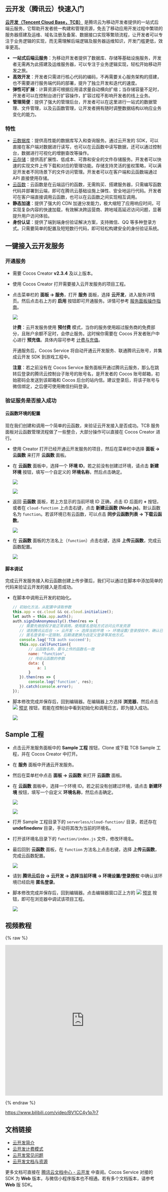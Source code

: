 ## 云开发（腾讯云）快速入门

[**云开发（Tencent Cloud Base，TCB）**](https://cloud.tencent.com/product/tcb) 是腾讯云为移动开发者提供的一站式后端云服务，它帮助开发者统一构建和管理资源，免去了移动应用开发过程中繁琐的服务器搭建及运维、域名注册及备案、数据接口实现等繁琐流程，让开发者可以专注于业务逻辑的实现，而无需理解后端逻辑及服务器运维知识，开发门槛更低，效率更高。

-  **一站式后端云服务**：为移动开发者提供了数据库、存储等基础设施服务，开发者无需再为此搭建及运维服务器，可以专注于业务逻辑实现，轻松开始移动开发之旅。
-  **高效开发**：开发者只需进行核心代码的编码，不再需要关心服务架构的搭建，也不需要进行服务端代码的部署，提升了独立开发和迭代的速度。
-  **弹性可扩展**：计算资源可根据应用请求量自动横向扩缩；当存储容量不足时，开发者可以在控制台进行扩容操作，扩容过程不影响开发者的线上业务。
-  **管理简便**：提供了强大的管理后台，开发者可以在这里进行一站式的数据管理、文件管理，以及云函数管理，让开发者拥有随时调整数据结构以响应业务变化的能力。

### 特性

- [云数据库](https://cloud.tencent.com/document/product/876/19369)：提供高性能的数据库写入和查询服务。通过云开发的 SDK，可以直接在客户端对数据进行读写，也可以在云函数中读写数据，还可以通过控制台，数据进行可视化的增删查改等操作。
- [云存储](https://cloud.tencent.com/document/product/876/19376)：提供高扩展性、低成本、可靠和安全的文件存储服务。开发者可以快速的实现文件上传下载和对应的管理功能。存储支持灵活的鉴权策略，可以满足开发者不同场景下的文件访问管理。开发者可以在客户端和云函数端通过 API 直接使用存储。
- [云函数](https://cloud.tencent.com/document/product/876/41762)：云函数是在云端运行的函数，无需购买、搭建服务器，只需编写函数代码并部署到云端，即可在腾讯云基础设施上弹性、安全地运行代码。开发者可在客户端直接调用云函数，也可以在云函数之间实现相互调用。
- **静态加速**：提供了强大的 CDN 加速分发能力，极大缩短了应用响应时间，可实现复杂内容的快速加载，有效解决跨运营商、跨地域高延迟访问问题，显著提升用户访问体验。
- **身份认证**：提供了端到端身份验证解决方案，支持微信、QQ 等多种登录方式。只需要简单的配置及短短数行代码，即可轻松构建安全的身份验证系统。

## 一键接入云开发服务

### 开通服务

- 需要 Cocos Creator **v2.3.4** 及以上版本。

- 使用 Cocos Creator 打开需要接入云开发服务的项目工程。

- 点击菜单栏的 **面板 -> 服务**，打开 **服务** 面板，选择 **云开发**，进入服务详情页。然后点击右上方的 **启用** 按钮即可开通服务。详情可参考 [服务面板操作指南](./user-guide.md)。

    ![](tcb/tcb-provisioning.jpg)

	**计费**：云开发服务使用 **预付费** 模式，当你的服务使用超过服务商的免费部分，且账户余额不足时，会停止服务。这时候你需要在 Cocos 开发者账户中心进行 **预充值**。具体内容可参考 [计费与充值](billing-and-charge.md)。

	开通服务后，Cocos Service 将自动开通云开发服务、联通腾讯云账号，并集成云开发 SDK 到游戏工程中。
    
	**注意**：若之前没有在 Cocos Service 服务面板开通过腾讯云服务，那么在跳转后登录的腾讯云控制台子账号的账号名，是开发者的 Cocos 账号邮箱，初始密码会发送到该邮箱和 Cocos 后台的站内信。建议登录后，将该子账号与微信绑定，之后便可使用微信扫码登录。

### 验证服务是否接入成功

#### 云函数环境的配置

现在我们创建和调用一个简单的云函数，来验证云开发接入是否成功。TCB 服务面板对云函数管理流程做了一些整合，大部分操作可以直接在 Cocos Creator 进行。

- 使用 Creator 打开已经开通云开发服务的项目，然后在菜单栏中选择 **面板 -> 云函数** 来打开 **云函数** 面板。

- 在 **云函数** 面板中，选择一个 **环境 ID**。若之前没有创建过环境，请点击 **新建环境** 按钮，填写一个自定义的 **环境名称**，然后点击确定。

    ![](tcb/tcb-env-panel.jpg)

    ![](tcb/tcb-env-id.jpg)

- 返回 **云函数** 面板，若上方显示的当前环境 ID 正确，点击 ID 后面的 **+** 按钮，或者在 `cloud-function` 上点击右键，点击 **新建云函数 (Node.js)**。默认函数名为 `function`。若该环境已有云函数，可以点击 **同步云函数列表 -> 下载云函数**。

    ![](tcb/tcb-new-function.jpg)

- 在 **云函数** 面板的方法名上（`function`）点击右键，选择 **上传云函数**，完成云函数配置。

    ![](tcb/tcb-upload-function.jpg)

#### 脚本调试

完成云开发服务接入和云函数创建上传步骤后，我们可以通过在脚本中添加简单的代码来验证云开发的接入是否成功。

- 在脚本中调用云开发的初始化。

	```js
	// 初始化方法，从配置中读取参数
	this.app = cc.cloud && cc.cloud.initialize();
	let auth = this.app.auth();
	auth.signInAnonymously().then(res => {
	   // 需要先做授权才能正常调用。使用匿名登陆方式访问云开发资源
	   // 请到腾讯云后台 -> 云开发 -> 选择当前环境 -> 环境设置/登录授权中，确认已经启用匿名登录
	   // 匿名登录有一定限制，后期请更换为自定义登录等其他方式。
	   console.log('TCB auth succeed');
	   this.app.callFunction({
	       // 云函数名称，要与上传的函数名一致
	       name: "function",
	       // 传给云函数的参数
	       data: {
	           a: 1
	       }
	   }).then(res => {
	       console.log('function', res);
	   }).catch(console.error);
	});
	```

- 脚本修改完成并保存后，回到编辑器。在编辑器上方选择 **浏览器**，然后点击 ![](./image/preview-button.jpg) [预览](https://docs.cocos.com/creator/manual/zh/getting-started/basics/preview-build.html) 按钮，若能在控制台中看到初始化和调用日志，即为接入成功。

    ![](tcb/tcb-debugging.jpg)

## Sample 工程

- 点击云开发服务面板中的 **Sample 工程** 按钮，Clone 或下载 TCB Sample 工程，并在 Cocos Creator 中打开。

- 在 **服务** 面板中开通云开发服务。

- 然后在菜单栏中点击 **面板 -> 云函数** 来打开 **云函数** 面板。

- 在 **云函数** 面板中，选择一个环境 ID。若之前没有创建过环境，请点击 **新建环境** 按钮，填写一个自定义 **环境名称**，然后点击确定。

  ![](tcb/tcb-env-panel.jpg)

  ![](tcb/tcb-env-id.jpg)

- 打开 Sample 工程目录下的 `serverless/cloud-function/` 目录，若还存在 **undefinedenv** 目录，手动将其改为当前的环境名。

- 打开该环境名目录下的 `function/index.js` 文件，修改环境名。

- 最后回到 **云函数** 面板，在 `function` 方法名上点击右键，选择 **上传云函数**，完成云函数配置。

  ![](tcb/tcb-upload-function.jpg)

- 请到 **腾讯云后台 -> 云开发 -> 选择当前环境 -> 环境设置/登录授权** 中确认该环境已经启用 **匿名登录**。

- 脚本修改完成并保存后，回到编辑器。点击编辑器窗口正上方的 ![](./image/preview-button.jpg) [预览](https://docs.cocos.com/creator/manual/zh/getting-started/basics/preview-build.html) 按钮，即可在浏览器中调试该项目工程。

  ![](tcb/tcb-sample.jpg)
  
## 视频教程

{% raw %}

<iframe src="https://player.bilibili.com/player.html?aid=795849890&bvid=BV1CC4y1p7r7&cid=193808092&page=1" scrolling="no" border="0" frameborder="no" framespacing="0" width="100%" height="480" allowfullscreen="true"> </iframe>

{% endraw %}

https://www.bilibili.com/video/BV1CC4y1p7r7

## 文档链接

- [云开发简介](https://cloud.tencent.com/document/product/876/18431)
- [云开发计费模式](https://cloud.tencent.com/document/product/876/18864)
- [云开发常见问题](https://cloud.tencent.com/product/tcb/faqs)
- [云开发文档与资源](https://cloud.tencent.com/product/tcb/developer)

更多文档可直接在 [腾讯云文档中心 - 云开发](https://cloud.tencent.com/document/product/876) 中查阅。Cocos Service 对接的 SDK 为 **Web** 版本，与微信小程序版本也不相通。若有多个文档版本，请参考 **Web** 版 SDK。
